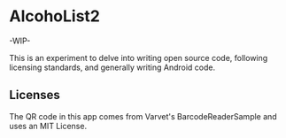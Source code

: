 # AlcohoList2

-WIP-

This is an experiment to delve into writing open source code, following licensing standards, and generally writing Android code.

## Licenses

The QR code in this app comes from Varvet's BarcodeReaderSample and uses an MIT License.